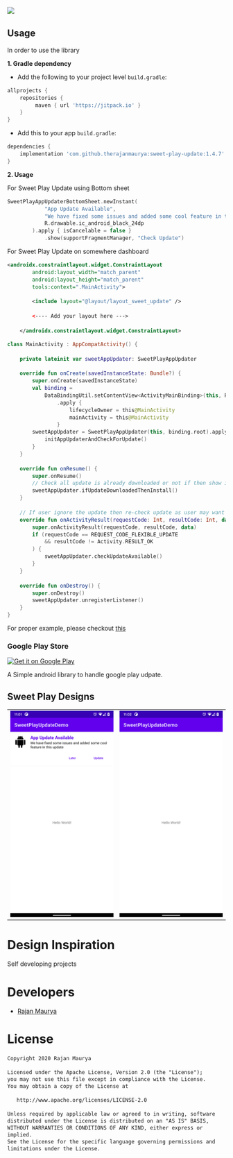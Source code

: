 [![](https://jitpack.io/v/therajanmaurya/sweet-play-update.svg)](https://jitpack.io/#therajanmaurya/sweet-play-update)

Usage
-----

In order to use the library

**1. Gradle dependency** 

  -  Add the following to your project level `build.gradle`:
 
```gradle
allprojects {
	repositories {
		 maven { url 'https://jitpack.io' }
	}
}
```
  -  Add this to your app `build.gradle`:
 
```gradle
dependencies {
	implementation 'com.github.therajanmaurya:sweet-play-update:1.4.7'
}
```

**2. Usage** 

For Sweet Play Update using Bottom sheet 

```kotlin
SweetPlayAppUpdaterBottomSheet.newInstant(
            "App Update Available",
            "We have fixed some issues and added some cool feature in this update",
            R.drawable.ic_android_black_24dp
        ).apply { isCancelable = false }
            .show(supportFragmentManager, "Check Update")
```

For Sweet Play Update on somewhere dashboard

```xml
<androidx.constraintlayout.widget.ConstraintLayout
        android:layout_width="match_parent"
        android:layout_height="match_parent"
        tools:context=".MainActivity">

        <include layout="@layout/layout_sweet_update" />

        <---- Add your layout here --->
 
    </androidx.constraintlayout.widget.ConstraintLayout>
```

```kotlin
class MainActivity : AppCompatActivity() {

    private lateinit var sweetAppUpdater: SweetPlayAppUpdater

    override fun onCreate(savedInstanceState: Bundle?) {
        super.onCreate(savedInstanceState)
        val binding =
            DataBindingUtil.setContentView<ActivityMainBinding>(this, R.layout.activity_main)
                .apply {
                    lifecycleOwner = this@MainActivity
                    mainActivity = this@MainActivity
                }
        sweetAppUpdater = SweetPlayAppUpdater(this, binding.root).apply {
            initAppUpdaterAndCheckForUpdate()
        }
    }

    override fun onResume() {
        super.onResume()
        // Check all update is already downloaded or not if then show install update ui only
        sweetAppUpdater.ifUpdateDownloadedThenInstall()
    }

    // If user ignore the update then re-check update as user may want to install the update later
    override fun onActivityResult(requestCode: Int, resultCode: Int, data: Intent?) {
        super.onActivityResult(requestCode, resultCode, data)
        if (requestCode == REQUEST_CODE_FLEXIBLE_UPDATE
            && resultCode != Activity.RESULT_OK
        ) {
            sweetAppUpdater.checkUpdateAvailable()
        }
    }

    override fun onDestroy() {
        super.onDestroy()
        sweetAppUpdater.unregisterListener()
    }
}
```

For proper example, please checkout [this](https://github.com/therajanmaurya/sweet-play-update/blob/master/app/src/main/java/com/github/sweet/play/update/demo/MainActivity.kt)

### Google Play Store
<a href='https://play.google.com/store/apps/details?id=com.github.sweet.play.update.demo'><img alt='Get it on Google Play'
src='https://play.google.com/intl/en_us/badges/images/generic/en_badge_web_generic.png' width='180'/></a>

 A Simple android library to handle google play udpate.

## Sweet Play Designs
<table>
  <td><img src="https://raw.githubusercontent.com/therajanmaurya/Sweet-Play-Update/master/art/home.png"></td>
  <td><img src="https://raw.githubusercontent.com/therajanmaurya/Sweet-Play-Update/master/art/dashboard.png"></td>
</table>

# Design Inspiration

Self developing projects

# Developers

* [Rajan Maurya](https://github.com/therajanmaurya)

# License

```
Copyright 2020 Rajan Maurya

Licensed under the Apache License, Version 2.0 (the "License");
you may not use this file except in compliance with the License.
You may obtain a copy of the License at

   http://www.apache.org/licenses/LICENSE-2.0

Unless required by applicable law or agreed to in writing, software
distributed under the License is distributed on an "AS IS" BASIS,
WITHOUT WARRANTIES OR CONDITIONS OF ANY KIND, either express or implied.
See the License for the specific language governing permissions and
limitations under the License.

```




